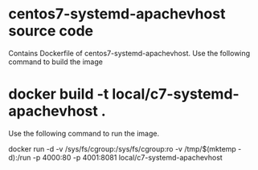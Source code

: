 # centos7-systemd-apachevhost source code
Contains Dockerfile of centos7-systemd-apachevhost. Use the following command to build the image
# docker build -t local/c7-systemd-apachevhost .
Use the following command to run the image.

docker run -d -v /sys/fs/cgroup:/sys/fs/cgroup:ro -v /tmp/$(mktemp -d):/run -p 4000:80 -p 4001:8081 local/c7-systemd-apachevhost
